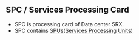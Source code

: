 ## SPC / Services Processing Card
- SPC is processing card of Data center SRX.
- SPC contains [SPUs(Services Processing Units)](SPU)
